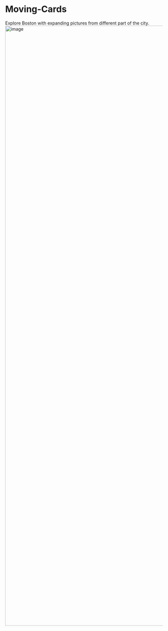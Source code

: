 # Moving-Cards
Explore Boston with expanding pictures from different part of the city.
<img width="1920" alt="image" src="https://github.com/turgutguvenc/Moving-Cards/assets/63226091/6934dcd2-0625-4ed7-85d1-0b6910505879">
